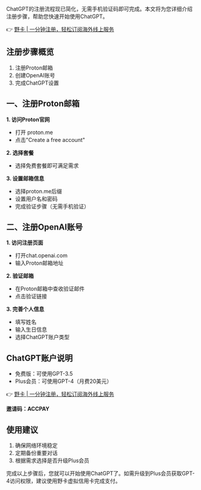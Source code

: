 ChatGPT的注册流程现已简化，无需手机验证码即可完成。本文将为您详细介绍注册步骤，帮助您快速开始使用ChatGPT。

👉 [野卡 | 一分钟注册，轻松订阅海外线上服务](https://bit.ly/bewildcard)

## 注册步骤概览

1. 注册Proton邮箱
2. 创建OpenAI账号
3. 完成ChatGPT设置

## 一、注册Proton邮箱

**1. 访问Proton官网**
- 打开 proton.me
- 点击"Create a free account"

**2. 选择套餐**
- 选择免费套餐即可满足需求

**3. 设置邮箱信息**
- 选择proton.me后缀
- 设置用户名和密码
- 完成验证步骤（无需手机验证）

## 二、注册OpenAI账号

**1. 访问注册页面**
- 打开chat.openai.com
- 输入Proton邮箱地址

**2. 验证邮箱**
- 在Proton邮箱中查收验证邮件
- 点击验证链接

**3. 完善个人信息**
- 填写姓名
- 输入生日信息
- 选择ChatGPT账户类型

## ChatGPT账户说明

- 免费版：可使用GPT-3.5
- Plus会员：可使用GPT-4（月费20美元）

👉 [野卡 | 一分钟注册，轻松订阅海外线上服务](https://bit.ly/bewildcard)

**邀请码：ACCPAY**

## 使用建议

1. 确保网络环境稳定
2. 定期备份重要对话
3. 根据需求选择是否升级Plus会员

完成以上步骤后，您就可以开始使用ChatGPT了。如需升级到Plus会员获取GPT-4访问权限，建议使用野卡虚拟信用卡完成支付。